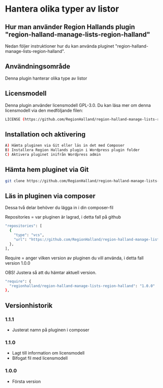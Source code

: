 # Hantera olika typer av listor

## Hur man använder Region Hallands plugin "region-halland-manage-lists-region-halland"

Nedan följer instruktioner hur du kan använda pluginet "region-halland-manage-lists-region-halland".


## Användningsområde

Denna plugin hanterar olika type av listor


## Licensmodell

Denna plugin använder licensmodell GPL-3.0. Du kan läsa mer om denna licensmodell via den medföljande filen:
```sh
LICENSE (https://github.com/RegionHalland/region-halland-manage-lists-region-halland/blob/master/LICENSE)
```


## Installation och aktivering

```sh
A) Hämta pluginen via Git eller läs in det med Composer
B) Installera Region Hallands plugin i Wordpress plugin folder
C) Aktivera pluginet inifrån Wordpress admin
```


## Hämta hem pluginet via Git

```sh
git clone https://github.com/RegionHalland/region-halland-manage-lists-region-halland.git
```


## Läs in pluginen via composer

Dessa två delar behöver du lägga in i din composer-fil

Repositories = var pluginen är lagrad, i detta fall på github

```sh
"repositories": [
  {
    "type": "vcs",
    "url": "https://github.com/RegionHalland/region-halland-manage-lists-region-halland.git"
  },
],
```
Require = anger vilken version av pluginen du vill använda, i detta fall version 1.0.0

OBS! Justera så att du hämtar aktuell version.

```sh
"require": {
  "regionhalland/region-halland-manage-lists-region-halland": "1.0.0"
},
```


## Versionhistorik

### 1.1.1
- Justerat namn på pluginen i composer

### 1.1.0
- Lagt till information om licensmodell
- Bifogat fil med licensmodell

### 1.0.0
- Första version